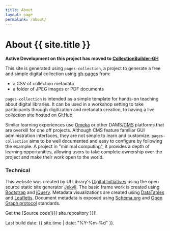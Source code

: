 ```yaml
---
title: About
layout: page
permalink: /about/
---
```


# About {{ site.title }}

**Active Development on this project has moved to [CollectionBuilder-GH](https://github.com/CollectionBuilder/collectionbuilder-gh)**

This site is generated using `pages-collection`, a project to generate a free and simple digital collection using [gh-pages](https://pages.github.com/) from:

- a CSV of collection metadata
- a folder of JPEG images or PDF documents

`pages-collection` is intended as a simple template for hands-on teaching about digital libraries.
It can be used in a workshop setting to take participants through digitization and metadata creation, to having a live collection site hosted on GitHub.

Similar learning experiences use [Omeka](https://omeka.org/) or other DAMS/[CMS](https://en.wikipedia.org/wiki/Content_management_system) platforms that are overkill for one off projects.
Although CMS feature familiar GUI administration interfaces, they are not simple to learn and customize.
`pages-collection` aims to be well documented and easy to configure by following the example.
A project in "minimal computing", it provides a depth of learning opportunities, allowing users to take complete ownership over the project and make their work open to the world.

### Technical

This website was created by UI Library's [Digital Initiatives](https://www.lib.uidaho.edu/digital/) using the open source static site generator [Jekyll](https://jekyllrb.com/).
The basic frame work is created using [Bootstrap](https://getbootstrap.com/) and [jQuery](https://jquery.com/).
Metadata visualizations are created using [DataTables](https://datatables.net/) and [Leafletjs](http://leafletjs.com/).
Document metadata is exposed using [Schema.org](http://schema.org) and [Open Graph protocol](http://ogp.me/) standards.

Get the [Source code]({{ site.repository }})!

Last build date: {{ site.time | date: "%Y-%m-%d" }}.
